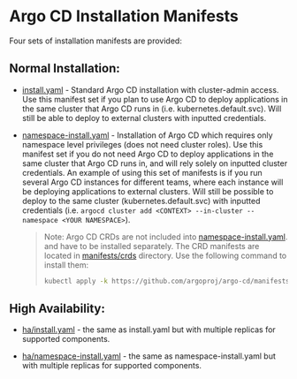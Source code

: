 # Argo CD Installation Manifests

Four sets of installation manifests are provided:

## Normal Installation:

* [install.yaml](install.yaml) - Standard Argo CD installation with cluster-admin access. Use this
  manifest set if you plan to use Argo CD to deploy applications in the same cluster that Argo CD runs
  in (i.e. kubernetes.default.svc). Will still be able to deploy to external clusters with inputted
  credentials.

* [namespace-install.yaml](namespace-install.yaml) - Installation of Argo CD which requires only
  namespace level privileges (does not need cluster roles). Use this manifest set if you do not
  need Argo CD to deploy applications in the same cluster that Argo CD runs in, and will rely solely
  on inputted cluster credentials. An example of using this set of manifests is if you run several
  Argo CD instances for different teams, where each instance will be deploying applications to
  external clusters. Will still be possible to deploy to the same cluster (kubernetes.default.svc)
  with inputted credentials (i.e. `argocd cluster add <CONTEXT> --in-cluster --namespace <YOUR NAMESPACE>`).

  > Note: Argo CD CRDs are not included into [namespace-install.yaml](namespace-install.yaml).
  > and have to be installed separately. The CRD manifests are located in [manifests/crds](./crds) directory.
  > Use the following command to install them:
  > ```bash
  > kubectl apply -k https://github.com/argoproj/argo-cd/manifests/crds\?ref\=stable
  > ```

## High Availability:

* [ha/install.yaml](ha/install.yaml) - the same as install.yaml but with multiple replicas for
  supported components.

* [ha/namespace-install.yaml](ha/namespace-install.yaml) - the same as namespace-install.yaml but
  with multiple replicas for supported components.
